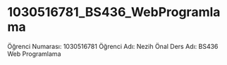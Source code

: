 # 1030516781_BS436_WebProgramlama
Öğrenci Numarası: 1030516781
Öğrenci Adı: Nezih Önal
Ders Adı: BS436 Web Programlama
